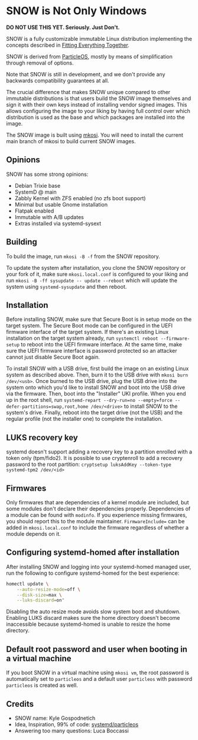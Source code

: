 # SNOW is Not Only Windows

**DO NOT USE THIS YET. Seriously. Just Don't.**

SNOW is a fully customizable immutable Linux distribution implementing the
concepts described in
[Fitting Everything Together](https://0pointer.net/blog/fitting-everything-together.html).

SNOW is derived from [ParticleOS](https://github.com/systemd/particleos), mostly by means
of simplification through removal of options.

Note that SNOW is still in development, and we don't provide any backwards
compatibility guarantees at all.

The crucial difference that makes SNOW unique compared to other immutable
distributions is that users build the SNOW image themselves and sign it
with their own keys instead of installing vendor signed images. This allows
configuring the image to your liking by having full control over which
distribution is used as the base and which packages are installed into the
image.

The SNOW image is built using [mkosi](https://github.com/systemd/mkosi).
You will need to install the current main branch of mkosi to build current
SNOW images.

## Opinions

SNOW has some strong opinions:

- Debian Trixie base
- SystemD @ main
- Zabbly Kernel with ZFS enabled (no zfs boot support)
- Minimal but usable Gnome installation
- Flatpak enabled
- Immutable with A/B updates
- Extras installed via systemd-sysext

## Building

To build the image, run `mkosi -B -f` from the SNOW repository.

To update the system after installation, you clone the SNOW repository
or your fork of it, make sure `mkosi.local.conf` is configured to your liking and
run `mkosi -B -ff sysupdate -- update --reboot` which will update the system using
`systemd-sysupdate` and then reboot.

## Installation

Before installing SNOW, make sure that Secure Boot is in setup mode on the
target system. The Secure Boot mode can be configured in the UEFI firmware
interface of the target system. If there's an existing Linux installation on the
target system already, run `systemctl reboot --firmware-setup` to reboot into
the UEFI firmware interface. At the same time, make sure the UEFI firmware
interface is password protected so an attacker cannot just disable Secure Boot
again.

To install SNOW with a USB drive, first build the image on an existing
Linux system as described above. Then, burn it to the USB drive with
`mkosi burn /dev/<usb>`. Once burned to the USB drive, plug the USB drive into
the system onto which you'd like to install SNOW and boot into the USB
drive via the firmware. Then, boot into the "Installer" UKI profile. When you
end up in the root shell, run
`systemd-repart --dry-run=no --empty=force --defer-partitions=swap,root,home /dev/<drive>`
to install SNOW to the system's drive. Finally, reboot into the target
drive (not the USB) and the regular profile (not the installer one) to complete
the installation.

## LUKS recovery key

systemd doesn't support adding a recovery key to a partition enrolled with a token
only (tpm/fido2). It is possible to use cryptenroll to add a recovery password
to the root partition: `cryptsetup luksAddKey --token-type systemd-tpm2 /dev/<id>`

## Firmwares

Only firmwares that are dependencies of a kernel module are included, but some
modules don't declare their dependencies properly. Dependencies of a module can be
found with `modinfo`. If you experience missing firmwares, you should report
this to the module maintainer. `FirmwareInclude=` can be added in `mkosi.local.conf`
to include the firmware regardless of whether a module depends on it.

## Configuring systemd-homed after installation

After installing SNOW and logging into your systemd-homed managed user,
run the following to configure systemd-homed for the best experience:

```sh
homectl update \
    --auto-resize-mode=off \
    --disk-size=max \
    --luks-discard=on"
```

Disabling the auto resize mode avoids slow system boot and shutdown. Enabling
LUKS discard makes sure the home directory doesn't become inaccessible because
systemd-homed is unable to resize the home directory.

## Default root password and user when booting in a virtual machine

If you boot SNOW in a virtual machine using `mkosi vm`, the root password
is automatically set to `particleos` and a default user `particleos` with password
`particleos` is created as well.

## Credits

- SNOW name: Kyle Gospodnetich
- Idea, Inspiration, 99% of code: [systemd/particleos](https://github.com/systemd/particleos)
- Answering too many questions: Luca Boccassi
